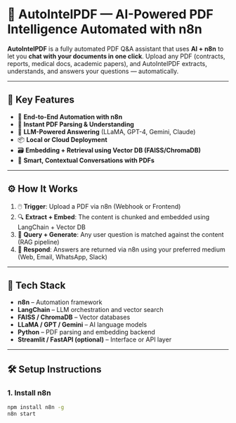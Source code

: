 # 🤖 AutoIntelPDF — AI-Powered PDF Intelligence Automated with n8n

**AutoIntelPDF** is a fully automated PDF Q&A assistant that uses **AI + n8n** to let you **chat with your documents in one click**. Upload any PDF (contracts, reports, medical docs, academic papers), and AutoIntelPDF extracts, understands, and answers your questions — automatically.

---

## 🚀 Key Features

- 🔁 **End-to-End Automation with n8n**
- 📄 **Instant PDF Parsing & Understanding**
- 🧠 **LLM-Powered Answering** (LLaMA, GPT-4, Gemini, Claude)
- 📦 **Local or Cloud Deployment**
- 🗃️ **Embedding + Retrieval using Vector DB (FAISS/ChromaDB)**
- 💬 **Smart, Contextual Conversations with PDFs**

---

## ⚙️ How It Works

1. 🖱️ **Trigger**: Upload a PDF via n8n (Webhook or Frontend)
2. 🔍 **Extract + Embed**: The content is chunked and embedded using LangChain + Vector DB
3. 🧠 **Query + Generate**: Any user question is matched against the content (RAG pipeline)
4. 📨 **Respond**: Answers are returned via n8n using your preferred medium (Web, Email, WhatsApp, Slack)

---

## 🧰 Tech Stack

- **n8n** – Automation framework  
- **LangChain** – LLM orchestration and vector search  
- **FAISS / ChromaDB** – Vector databases  
- **LLaMA / GPT / Gemini** – AI language models  
- **Python** – PDF parsing and embedding backend  
- **Streamlit / FastAPI (optional)** – Interface or API layer

---

## 🛠️ Setup Instructions

### 1. Install n8n

```bash
npm install n8n -g
n8n start
